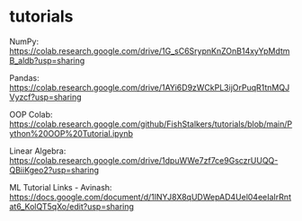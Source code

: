 # tutorials

NumPy: https://colab.research.google.com/drive/1G_sC6SrypnKnZOnB14xyYpMdtmB_aldb?usp=sharing

Pandas: https://colab.research.google.com/drive/1AYi6D9zWCkPL3ijOrPuqR1tnMQJVyzcf?usp=sharing

OOP Colab: https://colab.research.google.com/github/FishStalkers/tutorials/blob/main/Python%20OOP%20Tutorial.ipynb

Linear Algebra: https://colab.research.google.com/drive/1dpuWWe7zf7ce9GsczrUUQQ-QBiiKgeo2?usp=sharing


ML Tutorial Links - Avinash: https://docs.google.com/document/d/1lNYJ8X8qUDWepAD4Uel04eeIaIrRntat6_KolQT5qXo/edit?usp=sharing
